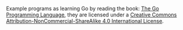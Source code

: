 Example programs as learning Go by reading the book: [The Go Programming Language](http://www.gopl.io/), they are licensed under a [Creative Commons Attribution-NonCommercial-ShareAlike 4.0 International License](http://creativecommons.org/licenses/by-nc-sa/4.0/).
